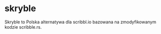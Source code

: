 # skryble
Skryble to Polska alternatywa dla scribbl.io bazowana na zmodyfikowanym kodzie scribble.rs.
